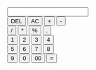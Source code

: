 <!DOCTYPE html>
<html>
  <head>
    <title>Hello World!</title>
    <link rel="stylesheet" href="styles.css" />
  </head>
  <body>
      <input type="text" id="input">
       <div>
         <button>DEL</button>
         <button>AC</button>
         <button>+</button>
         <button>-</button>
       </div>
  <div>
         <button>/</button>
         <button>*</button>
         <button>%</button>
         <button>.</button>
       </div>
  <div>
         <button>1</button>
         <button>2</button>
         <button>3</button>
         <button>4</button>
       </div>
  <div>
         <button>5</button>
         <button>6</button>
         <button>7</button>
         <button>8</button>
       </div>
  <div>
         <button>9</button>
         <button>0</button>
         <button>00</button>
         <button>=</button>
       </div>
      <script src="script.js"></script>
  </body>
  <script>

let input=document.getElementById('input');
let buttons=document.querySelectorAll('button');
let buttonsArray=Array.from(buttons);
let string='';

buttonsArray.forEach(btn=>{
  btn.addEventListener('click',(e)=>{
    
    if(e.target.innerHTML=='DEL'){
      string=string.substring(0,string.length-1);
      input.value=string;
    }else if(e.target.innerHTML=='AC'){
      string='';
      input.value=string;
    }else if(e.target.innerHTML=='='){
      string=eval(string);
      input.value=string;
    }
    
    else{
    
    string+=e.target.innerHTML;
    input.value=string;
    }
    
  });
  
});
  </script>
</html>
